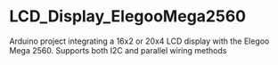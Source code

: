 # LCD_Display_ElegooMega2560
Arduino project integrating a 16x2 or 20x4 LCD display with the Elegoo Mega 2560. Supports both I2C and parallel wiring methods

